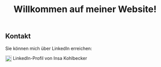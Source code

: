 
</head>
<body>
    <header>
        <h1>Willkommen auf meiner Website!</h1>
    </header>
    
   
</section>
    <h2>Kontakt</h2>
    <p>Sie können mich über LinkedIn erreichen:</p>
    <!-- LinkedIn Icon Link -->
    <a href="https://www.linkedin.com/in/insa-kohlbecker/" target="_blank" style="text-decoration: none;">
        <img src="https://upload.wikimedia.org/wikipedia/commons/0/01/LinkedIn_Logo.svg" alt="LinkedIn" width="20" style="vertical-align: middle;">
        LinkedIn-Profil von Insa Kohlbecker
    </a>
</section>
</html>


